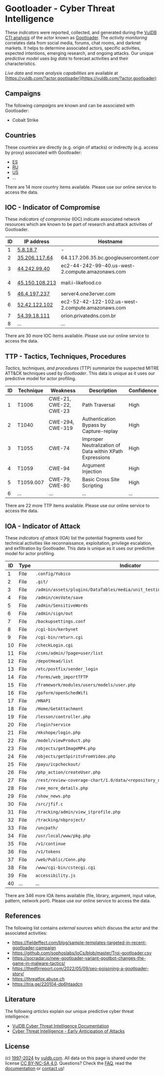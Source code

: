 # Gootloader - Cyber Threat Intelligence

These _indicators_ were reported, collected, and generated during the [VulDB CTI analysis](https://vuldb.com/?kb.cti) of the actor known as [Gootloader](https://vuldb.com/?actor.gootloader). The _activity monitoring_ correlates data from social media, forums, chat rooms, and darknet markets. It helps to determine associated actors, specific activities, expected intentions, emerging research, and ongoing attacks. Our unique _predictive model_ uses _big data_ to forecast activities and their characteristics.

_Live data_ and more _analysis capabilities_ are available at [https://vuldb.com/?actor.gootloader](https://vuldb.com/?actor.gootloader)

## Campaigns

The following _campaigns_ are known and can be associated with Gootloader:

* Cobalt Strike

## Countries

These _countries_ are directly (e.g. origin of attacks) or indirectly (e.g. access by proxy) associated with Gootloader:

* [ES](https://vuldb.com/?country.es)
* [RU](https://vuldb.com/?country.ru)
* [US](https://vuldb.com/?country.us)
* ...

There are 14 more country items available. Please use our online service to access the data.

## IOC - Indicator of Compromise

These _indicators of compromise_ (IOC) indicate associated network resources which are known to be part of research and attack activities of Gootloader.

ID | IP address | Hostname | Campaign | Confidence
-- | ---------- | -------- | -------- | ----------
1 | [5.8.18.7](https://vuldb.com/?ip.5.8.18.7) | - | - | High
2 | [35.206.117.64](https://vuldb.com/?ip.35.206.117.64) | 64.117.206.35.bc.googleusercontent.com | - | Medium
3 | [44.242.99.40](https://vuldb.com/?ip.44.242.99.40) | ec2-44-242-99-40.us-west-2.compute.amazonaws.com | - | Medium
4 | [45.150.108.213](https://vuldb.com/?ip.45.150.108.213) | mail.i-likefood.co | Cobalt Strike | High
5 | [46.4.197.237](https://vuldb.com/?ip.46.4.197.237) | server4.one3erver.com | - | High
6 | [52.42.122.102](https://vuldb.com/?ip.52.42.122.102) | ec2-52-42-122-102.us-west-2.compute.amazonaws.com | - | Medium
7 | [54.39.18.111](https://vuldb.com/?ip.54.39.18.111) | orion.privatedns.com.br | - | High
8 | ... | ... | ... | ...

There are 30 more IOC items available. Please use our online service to access the data.

## TTP - Tactics, Techniques, Procedures

_Tactics, techniques, and procedures_ (TTP) summarize the suspected MITRE ATT&CK techniques used by _Gootloader_. This data is unique as it uses our predictive model for actor profiling.

ID | Technique | Weakness | Description | Confidence
-- | --------- | -------- | ----------- | ----------
1 | T1006 | CWE-21, CWE-22, CWE-23 | Path Traversal | High
2 | T1040 | CWE-294, CWE-319 | Authentication Bypass by Capture-replay | High
3 | T1055 | CWE-74 | Improper Neutralization of Data within XPath Expressions | High
4 | T1059 | CWE-94 | Argument Injection | High
5 | T1059.007 | CWE-79, CWE-80 | Basic Cross Site Scripting | High
6 | ... | ... | ... | ...

There are 22 more TTP items available. Please use our online service to access the data.

## IOA - Indicator of Attack

These _indicators of attack_ (IOA) list the potential fragments used for technical activities like reconnaissance, exploitation, privilege escalation, and exfiltration by Gootloader. This data is unique as it uses our predictive model for actor profiling.

ID | Type | Indicator | Confidence
-- | ---- | --------- | ----------
1 | File | `.config/Yubico` | High
2 | File | `.git/` | Low
3 | File | `/admin/assets/plugins/DataTables/media/unit_testing/templates/two_tables.php` | High
4 | File | `/admin/cmsVote/save` | High
5 | File | `/admin/SensitiveWords` | High
6 | File | `/admin/sign/out` | High
7 | File | `/backupsettings.conf` | High
8 | File | `/cgi-bin/kerbynet` | High
9 | File | `/cgi-bin/return.cgi` | High
10 | File | `/checkLogin.cgi` | High
11 | File | `/csms/admin/?page=user/list` | High
12 | File | `/depotHead/list` | High
13 | File | `/etc/postfix/sender_login` | High
14 | File | `/forms/web_importTFTP` | High
15 | File | `/framework/modules/users/models/user.php` | High
16 | File | `/goform/openSchedWifi` | High
17 | File | `/HNAP1` | Low
18 | File | `/Home/GetAttachment` | High
19 | File | `/lesson/controller.php` | High
20 | File | `/login?service` | High
21 | File | `/mkshope/login.php` | High
22 | File | `/model/viewProduct.php` | High
23 | File | `/objects/getImageMP4.php` | High
24 | File | `/objects/getSpiritsFromVideo.php` | High
25 | File | `/payu/icpcheckout/` | High
26 | File | `/php_action/createUser.php` | High
27 | File | `/rest/review-coverage-chart/1.0/data/<repository_name>/.json` | High
28 | File | `/see_more_details.php` | High
29 | File | `/show_news.php` | High
30 | File | `/src/jfif.c` | Medium
31 | File | `/tracking/admin/view_itprofile.php` | High
32 | File | `/tracking/nbproject/` | High
33 | File | `/uncpath/` | Medium
34 | File | `/usr/local/www/pkg.php` | High
35 | File | `/v1/continue` | Medium
36 | File | `/v1/tokens` | Medium
37 | File | `/web/Public/Conn.php` | High
38 | File | `/www/cgi-bin/cstecgi.cgi` | High
39 | File | `accessibility.js` | High
40 | ... | ... | ...

There are 346 more IOA items available (file, library, argument, input value, pattern, network port). Please use our online service to access the data.

## References

The following list contains _external sources_ which discuss the actor and the associated activities:

* https://fieldeffect.com/blog/sample-templates-targeted-in-recent-gootloader-campaign
* https://github.com/sophoslabs/IoCs/blob/master/Troj-gootloader.csv
* https://socradar.io/new-gootloader-variant-gootbot-changes-the-game-in-malware-tactics/
* https://thedfirreport.com/2022/05/09/seo-poisoning-a-gootloader-story/
* https://threatfox.abuse.ch
* https://tria.ge/220104-dp6htaadcn

## Literature

The following _articles_ explain our unique predictive cyber threat intelligence:

* [VulDB Cyber Threat Intelligence Documentation](https://vuldb.com/?kb.cti)
* [Cyber Threat Intelligence - Early Anticipation of Attacks](https://www.scip.ch/en/?labs.20201022)

## License

(c) [1997-2024](https://vuldb.com/?kb.changelog) by [vuldb.com](https://vuldb.com/?kb.about). All data on this page is shared under the license [CC BY-NC-SA 4.0](https://creativecommons.org/licenses/by-nc-sa/4.0/). Questions? Check the [FAQ](https://vuldb.com/?kb.faq), read the [documentation](https://vuldb.com/?kb) or [contact us](https://vuldb.com/?contact)!
